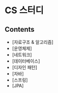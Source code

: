 # CS 스터디

## Contents

* [자료구조 & 알고리즘]
* [운영체제]
* [네트워크]
* [데이터베이스]
* [디자인 패턴]
* [자바]
* [스프링]
* [JPA]

